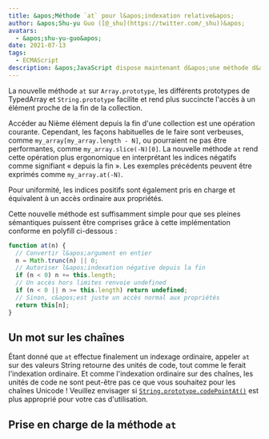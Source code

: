 ```yaml
---
title: &apos;Méthode `at` pour l&apos;indexation relative&apos;
author: &apos;Shu-yu Guo ([@_shu](https://twitter.com/_shu))&apos;
avatars:
  - &apos;shu-yu-guo&apos;
date: 2021-07-13
tags:
  - ECMAScript
description: &apos;JavaScript dispose maintenant d&apos;une méthode d&apos;indexation relative pour les tableaux, TypedArrays et chaînes de caractères.&apos;
---
```


La nouvelle méthode `at` sur `Array.prototype`, les différents prototypes de TypedArray et `String.prototype` facilite et rend plus succincte l&apos;accès à un élément proche de la fin de la collection.

Accéder au Nième élément depuis la fin d&apos;une collection est une opération courante. Cependant, les façons habituelles de le faire sont verbeuses, comme `my_array[my_array.length - N]`, ou pourraient ne pas être performantes, comme `my_array.slice(-N)[0]`. La nouvelle méthode `at` rend cette opération plus ergonomique en interprétant les indices négatifs comme signifiant « depuis la fin ». Les exemples précédents peuvent être exprimés comme `my_array.at(-N)`.

<!--truncate-->
Pour uniformité, les indices positifs sont également pris en charge et équivalent à un accès ordinaire aux propriétés.

Cette nouvelle méthode est suffisamment simple pour que ses pleines sémantiques puissent être comprises grâce à cette implémentation conforme en polyfill ci-dessous :

```js
function at(n) {
  // Convertir l&apos;argument en entier
  n = Math.trunc(n) || 0;
  // Autoriser l&apos;indexation négative depuis la fin
  if (n < 0) n += this.length;
  // Un accès hors limites renvoie undefined
  if (n < 0 || n >= this.length) return undefined;
  // Sinon, c&apos;est juste un accès normal aux propriétés
  return this[n];
}
```

## Un mot sur les chaînes

Étant donné que `at` effectue finalement un indexage ordinaire, appeler `at` sur des valeurs String retourne des unités de code, tout comme le ferait l&apos;indexation ordinaire. Et comme l&apos;indexation ordinaire sur des chaînes, les unités de code ne sont peut-être pas ce que vous souhaitez pour les chaînes Unicode ! Veuillez envisager si [`String.prototype.codePointAt()`](https://developer.mozilla.org/en-US/docs/Web/JavaScript/Reference/Global_Objects/String/codePointAt) est plus approprié pour votre cas d&apos;utilisation.

## Prise en charge de la méthode `at`

<feature-support chrome="92"
                 firefox="90"
                 safari="non"
                 nodejs="non"
                 babel="oui https://github.com/zloirock/core-js#relative-indexing-method"></feature-support>
